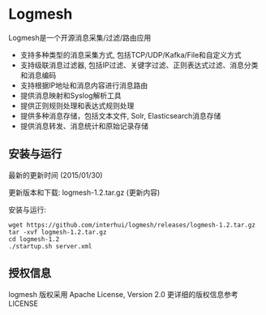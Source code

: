 # Logmesh #

Logmesh是一个开源消息采集/过滤/路由应用

- 支持多种类型的消息采集方式, 包括TCP/UDP/Kafka/File和自定义方式
- 支持级联消息过滤器, 包括IP过滤、关键字过滤、正则表达式过滤、消息分类和消息编码
- 支持根据IP地址和消息内容进行消息路由
- 提供消息映射和Syslog解析工具
- 提供正则规则处理和表达式规则处理
- 提供多种消息存储，包括文本文件, Solr, Elasticsearch消息存储
- 提供消息转发、消息统计和原始记录存储

## 安装与运行 ##

最新的更新时间 (2015/01/30)

更新版本和下载: logmesh-1.2.tar.gz (更新内容)

安装与运行:
	
	wget https://github.com/interhui/logmesh/releases/logmesh-1.2.tar.gz
	tar -xvf logmesh-1.2.tar.gz
	cd logmesh-1.2
	./startup.sh server.xml

## 授权信息 ##

logmesh 版权采用  Apache License, Version 2.0 更详细的版权信息参考LICENSE
